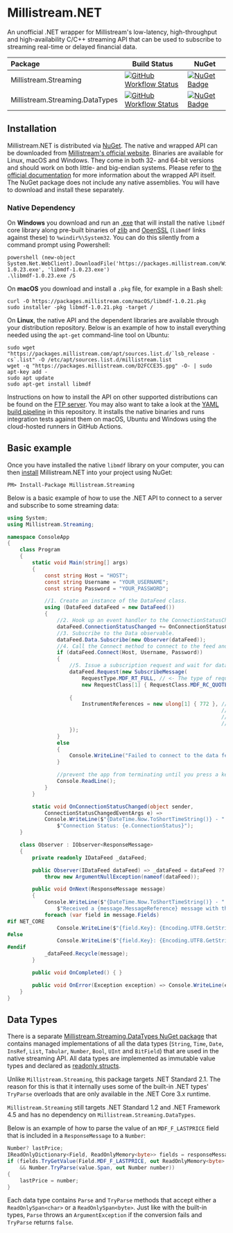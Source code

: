 # Millistream.NET

An unofficial .NET wrapper for Millistream's low-latency, high-throughput and high-availability C/C++ streaming API that can be used to subscribe to streaming real-time or delayed financial data.

| Package | Build Status | NuGet  |
| :------------ |-------------| -------------|
| Millistream.Streaming | [![GitHub Workflow Status](https://img.shields.io/github/workflow/status/mgnsm/Millistream.NET/Millistream.Streaming?label=GitHub%20Actions&logo=GitHub)](https://github.com/mgnsm/Millistream.NET/actions?query=workflow%3AMillistream.Streaming) | [![NuGet Badge](https://img.shields.io/nuget/v/Millistream.Streaming.svg)](http://www.nuget.org/packages/Millistream.Streaming/) |
| Millistream.Streaming.DataTypes | [![GitHub Workflow Status](https://img.shields.io/github/workflow/status/mgnsm/Millistream.NET/Millistream.Streaming.DataTypes?label=GitHub%20Actions&logo=GitHub)](https://github.com/mgnsm/Millistream.NET/actions?query=workflow%3AMillistream.Streaming.DataTypes) | [![NuGet Badge](https://img.shields.io/nuget/v/Millistream.Streaming.DataTypes.svg)](http://www.nuget.org/packages/Millistream.Streaming.DataTypes/) |

## Installation
Millistream.NET is distributed via [NuGet](https://www.nuget.org/packages/Millistream.Streaming). The native and wrapped API can be downloaded from [Millistream's official website](https://packages.millistream.com/). Binaries are available for Linux, macOS and Windows. They come in both 32- and 64-bit versions and should work on both little- and big-endian systems. Please refer to [the official documentation](https://bit.ly/2LOYjkT) for more information about the wrapped API itself. The NuGet package does not include any native assemblies. You will have to download and install these separately.
### Native Dependency
On **Windows** you download and run an [.exe](https://packages.millistream.com/Windows/libmdf-1.0.23.exe) that will install the native `libmdf` core library along pre-built binaries of [zlib](http://zlib.net) and [OpenSSL](http://openssl.org/) (`libmdf` links against these) to `%windir%\System32`. You can do this silently from a command prompt using Powershell:

    powershell (new-object System.Net.WebClient).DownloadFile('https://packages.millistream.com/Windows/libmdf-1.0.23.exe', 'libmdf-1.0.23.exe')
    .\libmdf-1.0.23.exe /S

On **macOS** you download and install a `.pkg` file, for example in a Bash shell:

    curl -O https://packages.millistream.com/macOS/libmdf-1.0.21.pkg 
    sudo installer -pkg libmdf-1.0.21.pkg -target /

On **Linux**, the native API and the dependent libraries are available through your distribution repository. Below is an example of how to install everything needed using the `apt-get` command-line tool on Ubuntu:

    sudo wget "https://packages.millistream.com/apt/sources.list.d/`lsb_release -cs`.list" -O /etc/apt/sources.list.d/millistream.list 
    wget -q "https://packages.millistream.com/D2FCCE35.gpg" -O- | sudo apt-key add - 
    sudo apt update
    sudo apt-get install libmdf

Instructions on how to install the API on other supported distributions can be found on the [FTP server](https://bit.ly/2wD2omK). You may also want to take a look at the [YAML build pipeline](.github/workflows/millistream.streaming.yml) in this repository. It installs the native binaries and runs integration tests against them on macOS, Ubuntu and Windows using the cloud-hosted runners in GitHub Actions.
## Basic example
Once you have installed the native `libmdf` library on your computer, you can then [install](https://docs.microsoft.com/en-us/nuget/consume-packages/ways-to-install-a-package) Millistream.NET into your project using NuGet:

    PM> Install-Package Millistream.Streaming

Below is a basic example of how to use the .NET API to connect to a server and subscribe to some streaming data:

```cs
using System;
using Millistream.Streaming;

namespace ConsoleApp
{
    class Program
    {
        static void Main(string[] args)
        {
            const string Host = "HOST";
            const string Username = "YOUR_USERNAME";
            const string Password = "YOUR_PASSWORD";

            //1. Create an instance of the DataFeed class.
            using (DataFeed dataFeed = new DataFeed())
            {
                //2. Hook up an event handler to the ConnectionStatusChanged event.
                dataFeed.ConnectionStatusChanged += OnConnectionStatusChanged;
                //3. Subscribe to the Data observable.
                dataFeed.Data.Subscribe(new Observer(dataFeed));
                //4. Call the Connect method to connect to the feed and authenticate.
                if (dataFeed.Connect(Host, Username, Password))
                {
                    //5. Issue a subscription request and wait for data.
                    dataFeed.Request(new SubscribeMessage(
                        RequestType.MDF_RT_FULL, // <- The type of request. Full (image+streaming) in this case.
                        new RequestClass[1] { RequestClass.MDF_RC_QUOTE }) //<- What kind of data to request. 
                                                                           //   Quotes in this case.
                    {
                        InstrumentReferences = new ulong[1] { 772 }, //<- What instrument identifier(s) the 
                                                                     //   request is for. 772 is the unique 
                                                                     //   identifier for Ericsson B on Nasdaq OMX 
                                                                     //   Stockholm.
                    });
                }
                else
                {
                    Console.WriteLine("Failed to connect to the data feed.");
                }

                //prevent the app from terminating until you press a key
                Console.ReadLine();
            }
        }

        static void OnConnectionStatusChanged(object sender,
            ConnectionStatusChangedEventArgs e) =>
            Console.WriteLine($"{DateTime.Now.ToShortTimeString()} - " +
                $"Connection Status: {e.ConnectionStatus}");
    }

    class Observer : IObserver<ResponseMessage>
    {
        private readonly IDataFeed _dataFeed;

        public Observer(IDataFeed dataFeed) => _dataFeed = dataFeed ?? 
            throw new ArgumentNullException(nameof(dataFeed));

        public void OnNext(ResponseMessage message)
        {
            Console.WriteLine($"{DateTime.Now.ToShortTimeString()} - " +
                $"Received a {message.MessageReference} message with the following fields:");
            foreach (var field in message.Fields)
#if NET_CORE
                Console.WriteLine($"{field.Key}: {Encoding.UTF8.GetString(field.Value.Span)}");
#else
                Console.WriteLine($"{field.Key}: {Encoding.UTF8.GetString(field.Value.ToArray())}");
#endif
            _dataFeed.Recycle(message);
        }

        public void OnCompleted() { }

        public void OnError(Exception exception) => Console.WriteLine(exception.Message);
    }
}
```
## Data Types
There is a separate [Millistream.Streaming.DataTypes NuGet package](http://www.nuget.org/packages/Millistream.Streaming.DataTypes/) that contains managed implementations of all the data types (`String`, `Time`, `Date`, `InsRef`, `List`, `Tabular`, `Number`, `Bool`, `UInt` and `BitField`) that are used in the native streaming API. All data types are implemented as immutable value types and declared as [readonly structs](https://docs.microsoft.com/en-us/dotnet/csharp/language-reference/builtin-types/struct#readonly-struct).

Unlike `Millistream.Streaming`, this package targets .NET Standard 2.1. The reason for this is that it internally uses some of the built-in .NET types' `TryParse` overloads that are only available in the .NET Core 3.x runtime. 

`Millistream.Streaming` still targets .NET Standard 1.2 and .NET Framework 4.5 and has no dependency on `Millistream.Streaming.DataTypes`.

Below is an example of how to parse the value of an `MDF_F_LASTPRICE` field that is included in a `ResponseMessage` to a `Number`:

```cs
Number? lastPrice;
IReadOnlyDictionary<Field, ReadOnlyMemory<byte>> fields = responseMessage.Fields;
if (fields.TryGetValue(Field.MDF_F_LASTPRICE, out ReadOnlyMemory<byte> value)
    && Number.TryParse(value.Span, out Number number))
{
    lastPrice = number;
}
```

Each data type contains `Parse` and `TryParse` methods that accept either a `ReadOnlySpan<char>` or a `ReadOnlySpan<byte>`. Just like with the built-in types, `Parse` throws an `ArgumentException` if the conversion fails and `TryParse` returns `false`.

